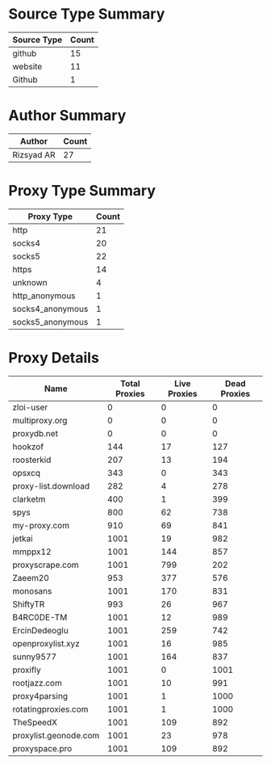 # Source Type Summary

| Source Type | Count |
|-------------|-------|
| github | 15 |
| website | 11 |
| Github | 1 |


# Author Summary

| Author | Count |
|--------|-------|
| Rizsyad AR | 27 |


# Proxy Type Summary

| Proxy Type | Count |
|------------|-------|
| http | 21 |
| socks4 | 20 |
| socks5 | 22 |
| https | 14 |
| unknown | 4 |
| http_anonymous | 1 |
| socks4_anonymous | 1 |
| socks5_anonymous | 1 |


# Proxy Details

| Name | Total Proxies | Live Proxies | Dead Proxies |
|------|---------------|--------------|---------------|
| zloi-user | 0 | 0 | 0 |
| multiproxy.org | 0 | 0 | 0 |
| proxydb.net | 0 | 0 | 0 |
| hookzof | 144 | 17 | 127 |
| roosterkid | 207 | 13 | 194 |
| opsxcq | 343 | 0 | 343 |
| proxy-list.download | 282 | 4 | 278 |
| clarketm | 400 | 1 | 399 |
| spys | 800 | 62 | 738 |
| my-proxy.com | 910 | 69 | 841 |
| jetkai | 1001 | 19 | 982 |
| mmppx12 | 1001 | 144 | 857 |
| proxyscrape.com | 1001 | 799 | 202 |
| Zaeem20 | 953 | 377 | 576 |
| monosans | 1001 | 170 | 831 |
| ShiftyTR | 993 | 26 | 967 |
| B4RC0DE-TM | 1001 | 12 | 989 |
| ErcinDedeoglu | 1001 | 259 | 742 |
| openproxylist.xyz | 1001 | 16 | 985 |
| sunny9577 | 1001 | 164 | 837 |
| proxifly | 1001 | 0 | 1001 |
| rootjazz.com | 1001 | 10 | 991 |
| proxy4parsing | 1001 | 1 | 1000 |
| rotatingproxies.com | 1001 | 1 | 1000 |
| TheSpeedX | 1001 | 109 | 892 |
| proxylist.geonode.com | 1001 | 23 | 978 |
| proxyspace.pro | 1001 | 109 | 892 |
